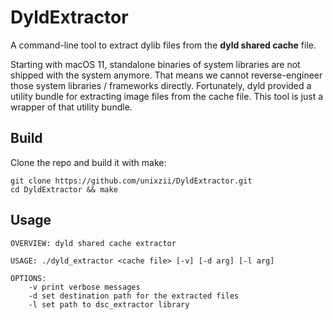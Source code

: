 #  DyldExtractor

A command-line tool to extract dylib files from the **dyld shared cache** file.

Starting with macOS 11, standalone binaries of system libraries are not shipped with the system anymore. That means we cannot reverse-engineer those system libraries / frameworks directly. Fortunately, dyld provided a utility bundle for extracting image files from the cache file. This tool is just a wrapper of that utility bundle.

## Build

Clone the repo and build it with make:

```shell
git clone https://github.com/unixzii/DyldExtractor.git
cd DyldExtractor && make 
```

## Usage

```
OVERVIEW: dyld shared cache extractor

USAGE: ./dyld_extractor <cache file> [-v] [-d arg] [-l arg]

OPTIONS:
    -v print verbose messages
    -d set destination path for the extracted files
    -l set path to dsc_extractor library
```
